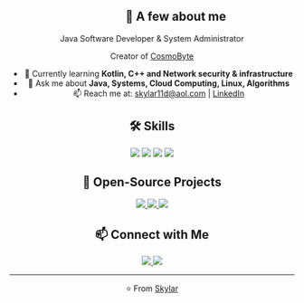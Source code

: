 <!--<img src="https://komarev.com/ghpvc/?username=skylar11d&color=brightgreen" align="left" />-->

<div align="center">
  <h2 style="position:relative; left: 2em;">🚀 A few about me</h2>
  <p>Java Software Developer & System Administrator</p>
  <p>Creator of <a href="https://www.github.com/cosmobytellc">CosmoByte</a> </p>
  <ul>
    <li>🌱 Currently learning <strong>Kotlin, C++ and Network security & infrastructure</strong></li>
    <li>💬 Ask me about <strong>Java, Systems, Cloud Computing, Linux, Algorithms</strong></li>
    <li>📫 Reach me at: <a href="mailto:skylar11d@aol.com">skylar11d@aol.com</a> | <a href="https://linkedin.com/in/skylar11d">LinkedIn</a></li>
  </ul>
</div>

<!--<style>
  .skills, .projects, .contact {
    display: flex;
    justify-content: center;
    margin: 20px 0;
  }
  .skills img, .projects img, .contact img {
    margin: 0 10px;
  }
  .projects img {
    width: 300px;
  }
</style>-->

<div align="center" class="skills">
  <h2>🛠️ Skills</h2>
  <img src="https://img.shields.io/badge/Java-ED8B00?style=for-the-badge&logo=java&logoColor=white" />
  <img src="https://img.shields.io/badge/Linux-FCC624?style=for-the-badge&logo=linux&logoColor=black" />
  <img src="https://img.shields.io/badge/Docker-2496ED?style=for-the-badge&logo=docker&logoColor=white" />
  <img src="https://img.shields.io/badge/Javascript-000000?style=for-the-badge&logo=javascript&logoColor=yellow" />
</div>

<div align="center" class="projects">
  <h2>💼 Open-Source Projects</h2>
  <a href="https://github.com/skylar11d/MINECRAFT-TNTRUN">
    <img src="https://github-readme-stats.vercel.app/api/pin/?username=skylar11d&repo=minecraft-tntrun&theme=tokyonight" />
  </a>
  <a href="https://github.com/skylar11d/ServerStatus">
    <img src="https://github-readme-stats.vercel.app/api/pin/?username=skylar11d&repo=serverstatus&theme=tokyonight" />
  </a>
  <a href="https://github.com/skylar11d/web-server">
    <img src="https://github-readme-stats.vercel.app/api/pin/?username=skylar11d&repo=web-server&theme=tokyonight" />
  </a>
</div>

<div align="center" class="contact">
  <h2>📫 Connect with Me</h2>
  <a href="https://linkedin.com/in/skylar11d">
    <img src="https://img.shields.io/badge/LinkedIn-blue?style=for-the-badge&logo=linkedin&logoColor=white" />
  </a>
  <a href="https://twitter.com/skylar11d">
    <img src="https://img.shields.io/badge/Twitter-1DA1F2?style=for-the-badge&logo=twitter&logoColor=white" />
  </a>
</div>

---

<div align="center">
  ⭐️ From <a href="https://github.com/skylar11d">Skylar</a>
</div>
